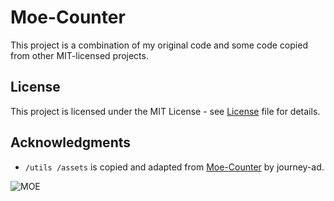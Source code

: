 # Moe-Counter

This project is a combination of my original code and some code copied from other MIT-licensed projects.

## License

This project is licensed under the MIT License - see [License](LICENSE) file for details.

## Acknowledgments

- `/utils /assets` is copied and adapted from [Moe-Counter](https://github.com/journey-ad/Moe-Counter) by journey-ad.


![MOE](http://stahl.moe/get/@moe-counter?theme=asoul)








